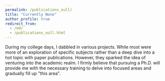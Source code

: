 ```yaml
---
permalink: /publications_null/
title: "Currently None"
author_profile: true
redirect_from: 
  - /md/
  - /publications_null.html
---
```


During my college days, I dabbled in various projects. While most were more of an exploration of specific subjects rather than a deep dive into a hot topic with paper publications. However, they sparked the idea of venturing into the academic realm. I firmly believe that pursuing a Ph.D. will provide me with the necessary training to delve into focused areas and gradually fill up "this area".
